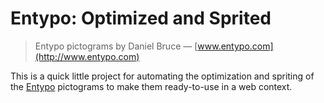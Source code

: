 # Entypo: Optimized and Sprited

> Entypo pictograms by Daniel Bruce — [www.entypo.com](http://www.entypo.com)

This is a quick little project for automating the optimization and spriting of the [Entypo](http://www.entypo.com) pictograms to make them ready-to-use in a web context.
